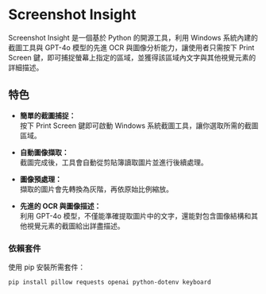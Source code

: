 # Screenshot Insight

Screenshot Insight 是一個基於 Python 的開源工具，利用 Windows 系統內建的截圖工具與 GPT-4o 模型的先進 OCR 與圖像分析能力，讓使用者只需按下 Print Screen 鍵，即可捕捉螢幕上指定的區域，並獲得該區域內文字與其他視覺元素的詳細描述。

## 特色

- **簡單的截圖捕捉：**  
  按下 Print Screen 鍵即可啟動 Windows 系統截圖工具，讓你選取所需的截圖區域。

- **自動圖像擷取：**  
  截圖完成後，工具會自動從剪貼簿讀取圖片並進行後續處理。

- **圖像預處理：**  
  擷取的圖片會先轉換為灰階，再依原始比例縮放。

- **先進的 OCR 與圖像描述：**  
  利用 GPT-4o 模型，不僅能準確提取圖片中的文字，還能對包含圖像結構和其他視覺元素的截圖給出詳盡描述。

### 依賴套件

使用 pip 安裝所需套件：

```sh
pip install pillow requests openai python-dotenv keyboard
